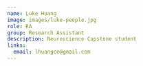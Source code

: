 ```yaml
---
name: Luke Huang
image: images/luke-people.jpg
role: RA
group: Research Assistant  
description: Neuroscience Capstone student
links:
  email: lhuangce@gmail.com
---
```

